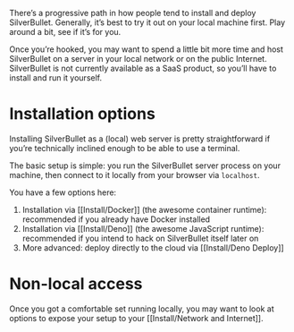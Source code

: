 There’s a progressive path in how people tend to install and deploy SilverBullet. Generally, it’s best to try it out on your local machine first. Play around a bit, see if it’s for you.

Once you’re hooked, you may want to spend a little bit more time and host SilverBullet on a server in your local network or on the public Internet. SilverBullet is not currently available as a SaaS product, so you’ll have to install and run it yourself.

# Installation options
Installing SilverBullet as a (local) web server is pretty straightforward if you’re technically inclined enough to be able to use a terminal.

The basic setup is simple: you run the SilverBullet server process on your machine, then connect to it locally from your browser via `localhost`.

You have a few options here:

1. Installation via [[Install/Docker]] (the awesome container runtime): recommended if you already have Docker installed
2. Installation via [[Install/Deno]] (the awesome JavaScript runtime): recommended if you intend to hack on SilverBullet itself later on
3. More advanced: deploy directly to the cloud via [[Install/Deno Deploy]]

# Non-local access
Once you got a comfortable set running locally, you may want to look at options to expose your setup to your [[Install/Network and Internet]].

